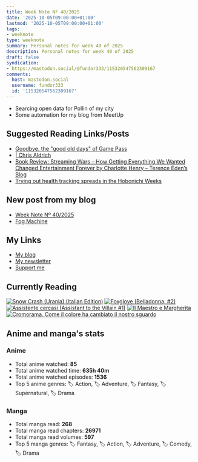 ```yaml
---
title: Week Note Nº 40/2025
date: '2025-10-05T09:00:00+01:00'
lastmod: '2025-10-05T09:00:00+01:00'
tags:
- weeknote
type: weeknote
summary: Personal notes for week 40 of 2025
description: Personal notes for week 40 of 2025
draft: false
syndication:
- https://mastodon.social/@fundor333/115320547562309167
comments:
  host: mastodon.social
  username: fundor333
  id: '115320547562309167'
---
```


- Searcing open data for Pollin of my city
- Some automation for my blog from MeetUp

## Suggested Reading Links/Posts
- [Goodbye, the "good old days" of Game Pass](https://birchtree.me/blog/goodbye-the-good-old-days-of-game-pass/?utm_source=fundor333.com)
- [| Chris Aldrich](https://boffosocko.com/2025/09/30/55833213/?utm_source=fundor333.com)
- [Book Review: Streaming Wars – How Getting Everything We Wanted Changed Entertainment Forever by Charlotte Henry – Terence Eden’s Blog](https://shkspr.mobi/blog/2025/10/book-review-streaming-wars-how-getting-everything-we-wanted-changed-entertainment-forever-by-charlotte-henry/?utm_source=fundor333.com)
- [Trying out health tracking spreads in the Hobonichi Weeks](https://www.maaikebrinkhof.nl/trying-out-health-tracking-spreads/?utm_source=fundor333.com)
## New post from my blog
- [Week Note Nº 40/2025](https://fundor333.com/weeknotes/2025/40/?utm_source=fundor333.com)
- [Fog Machine](https://fundor333.com/photos/2025/fog-machine/?utm_source=fundor333.com)

## My Links
- [My blog](https://www.fundor333.com)
- [My newsletter](https://newsletter.digitaltearoom.com)
- [Support me](https://ko-fi.com/fundor333)

## Currently Reading
[![Snow Crash (Urania) (Italian Edition)](https://i.gr-assets.com/images/S/compressed.photo.goodreads.com/books/1718899658l/209061970._SX98_.jpg)](https://www.goodreads.com/review/show/7829844133?utm_medium=api&utm_source=rss)
[![Foxglove (Belladonna, #2)](https://i.gr-assets.com/images/S/compressed.photo.goodreads.com/books/1677904559l/74891101._SX98_.jpg)](https://www.goodreads.com/review/show/7800324980?utm_medium=api&utm_source=rss)
[![Assistente cercasi (Assistant to the Villain #1)](https://i.gr-assets.com/images/S/compressed.photo.goodreads.com/books/1712603576l/211060482._SX98_.jpg)](https://www.goodreads.com/review/show/7698115029?utm_medium=api&utm_source=rss)
[![Il Maestro e Margherita](https://i.gr-assets.com/images/S/compressed.photo.goodreads.com/books/1449182290l/28095021._SX98_.jpg)](https://www.goodreads.com/review/show/7613476820?utm_medium=api&utm_source=rss)
[![Cromorama. Come il colore ha cambiato il nostro sguardo](https://i.gr-assets.com/images/S/compressed.photo.goodreads.com/books/1505808761l/36266532._SX98_.jpg)](https://www.goodreads.com/review/show/5993206761?utm_medium=api&utm_source=rss)


## Anime and manga's stats

### **Anime**
- Total anime watched: **85**
- Total anime watched time: **635h 40m**
- Total anime watched episodes: **1536**
- Top 5 anime genres: 🏷️ Action, 🏷️ Adventure, 🏷️ Fantasy, 🏷️ Supernatural, 🏷️ Drama

### **Manga**
- Total manga read: **268**
- Total manga read chapters: **26971**
- Total manga read volumes: **597**
- Top 5 manga genres: 🏷️ Fantasy, 🏷️ Action, 🏷️ Adventure, 🏷️ Comedy, 🏷️ Drama
